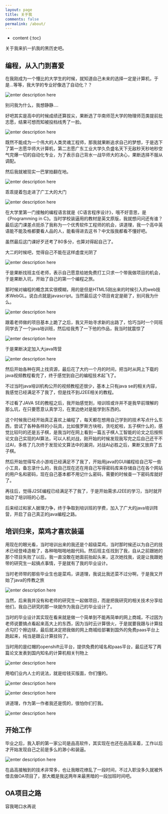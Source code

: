 ```yaml
---
layout: page
title: 关于我
comments: false
permalink: /about/
---
```


* content
{:toc}

关于我来扒一扒我的黑历史吧。

## 编程，从入门到喜爱

在我刚成为一个懵比的大学生的时候，就知道自己未来的选择一定是计算机，于是...等等，我大学的专业好像选了自动化？？

![enter description here][1]

别问我为什么，我想静静....

好吧其实是高中的时候成绩还算拔尖，果断选了华南师范大学的物理师范类提前批志愿，结果可想而知被投档线秀了一脸。

![enter description here][2]

既然不能成为一个伟大的人类灵魂工程师，那我就果断追求自己的梦想，于是选下了第一志愿华师大计算机，第二志愿广东工业大学久负盛名天下无敌秒天秒地秒空气完爆一切的自动化专业，为了表示自己背水一战华师大的决心，果断选择不服从调配。

然后我就被现实一巴掌拍翻在地。

![enter description here][3]

乖乖提着包走进了广工大的大门


![enter description here][4]

在大学里第一门接触的编程语言就是《C语言程序设计》，哦不好意思，是《Programming in C》。当时学校装逼用的教材是英文原版，我就想问问还有谁？最后这门课差点扼杀了我称为一个优秀软件工程师的机会，讲道理，我一个高中英语能不能及格都要看人品的人，能看得进去这书？中文版我都看不懂好吧。

虽然最后这门课好歹还考了80多分，也算对得起自己了。

大二的时候吧，觉得自己不能在这样虚度光阴了

![enter description here][5]

于是果断找班主任老师，表示自己愿意给她免费打工只求一个带我做项目的机会，于是果断入坑，开始了自己的第一个编程之旅。

那时候对编程的概念其实很模糊，用的是但是HTML5刚出来的时候引入的web技术WebGL。说白点就是javascript。当然最后这个项目肯定是砸了，别问我为什么。

![enter description here][6]

跟着老师做的项目基本上跪了之后，我又开始寻求新的出路了，恰巧当时一个同班同学去了一个java培训班，然后给我秀了一下他的作品，我当时就震惊了

![enter description here][7]

于是果断决定加入大java阵营

![enter description here][8]

然后开始各种在网上找资源，最后花了大约一个月的时间，把当时从网上下载的java视频教程看完了，终于感觉到自己的编程技术起飞了。

不过当时java培训机构公开的视频教程还很少，基本上只有java se的相关内容，我感觉已经满足不了我了，但是找不到J2EE相关的教程。

不过看了JAVA SE的教程之后，我开始感觉到，培训班或许并不是我早前理解的那么坑，在只要愿意认真学习，在里边绝对是能学到东西的。

这个时候我已经开始真正喜欢上编程了，每天都在想用自己学到的技术写点什么东西，尝试了各种各样的小玩具，比如俄罗斯方块啦，贪吃蛇啦，五子棋什么的，感觉比较叼的还是五子棋，是我当时在网上看到一篇五子棋人工智能的论文之后按照论文自己实现的AI算法，可以人机对战，刚开始的时候发现我写完之后自己还干不过AI，多练了几次终于发现论文算法中的漏洞，对战AI必胜之后，果断又放弃了五子棋。

然后开始觉得写点小游戏已经满足不了我了，开始用java的GUI编程给自己写一些小工具，备忘录什么的，我自己现在还在用自己写得密码库来存储自己在各个网站的用户名和密码，现在自己基本都不用记什么密码，需要的时候查一下密码库就好了。

再往后，觉得J2SE编程已经满足不了我了，于是开始需求J2EE的学习，当时就开始动了培训班的心思。

后来经过和家人据理力争，终于争取到培训班的学费，加入了广大的java培训阵营，开启了自己真正的java编程之路。

## 培训归来，菜鸡才喜欢装逼

用现在的眼光看，当时培训出来的我还是个超级菜鸡，当时那时候还以为自己的技术已经登峰造极了，各种啪啪啪地敲代码。然后班主任找到了我，自从之前跟她的那个项目失败了以后，我一直没敢在她面前抬起头来，这次她找我，说是让我跟她带的研究生一起搞点事情，于是就有了我的毕业设计。

当时老师带的那些毕业生也是菜鸡，讲道理，我说比我还菜不过分啊，于是我又开始了java的传教之旅

![enter description here][9]

当然，后来我并没有和老师的研究生一起做项目，而是把我研究的相关技术分享给他们，我自己研究的那一块就作为我自己的毕业设计了。

当时的毕业设计其实现在看来就是做一个简单到不能再简单的网上商城，不过因为老师说要搞点看起来高大上的东西，因为当时云计算很火，于是就要我跟与计算挂点勾打个擦边球，最后就决定把我做的网上商城给部署到国外的免费paas平台上跑起来，纯当是跟云计算挂钩了。

当时用的是红帽的openshift云平台，提供免费的域名和paas平台，最后还写了两篇论文发表到国内知名的计算机相关刊物上

![enter description here][10]

用咱们业内人士的说法，就是给钱买版面，你们懂的。

![enter description here][11]

![enter description here][12]

讲道理，作为第一作者我还是慌的，很怕你们打我。

![enter description here][13]

## 开始工作

毕业之后，我入职的第一家公司是品高软件，其实现在也还在品高呆着，工作以后才开始发现自己之前是多么的渺小和装逼。

![enter description here][14]

在品高接触到的技术非常多，也让我眼花缭乱了一段时间，不过入职没多久就被外借去做OA项目了，那大概是我这两年来最黑暗的一段加班时间吧。

## OA项目之路

容我喝口水再说

  [1]: ./images/black_man.jpg "一脸懵比"
  [2]: ./images/ten_face.jpg "十脸茫然"
  [3]: ./images/yibazhang.jpg "生活上来就是一巴掌"
  [4]: ./images/me.jpg "我来了广工大"
  [5]: ./images/timg.jpg "后退，我要开始装逼了"
  [6]: ./images/no_why.jpg "no_why"
  [7]: ./images/zhenjing.jpg "原来会编程是这样的感觉"
  [8]: ./images/java_book.jpg "壮哉我大java"
  [9]: ./images/java_gold.jpg "整个小组唯一一个真正会java的人"
  [10]: ./images/3.jpg "给钱就能上的知名刊物"
  [11]: ./images/1.jpg "论文1"
  [12]: ./images/2.jpg "论文2"
  [13]: ./images/hehe.jpeg "没什么好说的，就是牛逼"
  [14]: ./images/hehe1.jpg "别打我我怕"